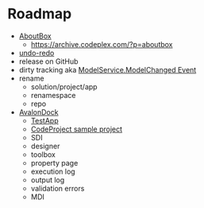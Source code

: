 # Roadmap
* [AboutBox](https://www.nuget.org/packages/AboutBox/)
  * https://archive.codeplex.com/?p=aboutbox
* [undo-redo](https://docs.microsoft.com/en-us/archive/blogs/kushals/undo-redo-programmatically)
* release on GitHub
* dirty tracking aka  [ModelService.ModelChanged Event](https://docs.microsoft.com/en-us/dotnet/api/system.activities.presentation.services.modelservice.modelchanged?view=netframework-4.8)
* rename
  * solution/project/app
  * renamespace
  * repo
* [AvalonDock](https://github.com/Dirkster99/AvalonDock)
  * [TestApp](https://github.com/Dirkster99/AvalonDock/tree/master/source/TestApp)
  * [CodeProject sample project](https://www.codeproject.com/Articles/239342/AvalonDock-and-MVVM)
  * SDI
  * designer
  * toolbox
  * property page
  * execution log
  * output log
  * validation errors
  * MDI

